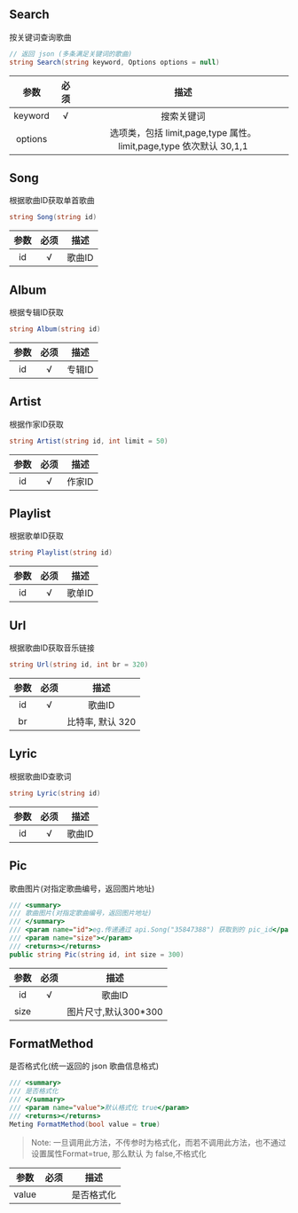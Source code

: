 ## Search

按关键词查询歌曲

```csharp
// 返回 json (多条满足关键词的歌曲)
string Search(string keyword, Options options = null)
```

| 参数 | 必须 | 描述 |
| :------: | :------: | :------: |
| keyword | √ | 搜索关键词 |
| options |   | 选项类，包括 limit,page,type 属性。limit,page,type 依次默认 30,1,1 |

## Song

根据歌曲ID获取单首歌曲

```csharp
string Song(string id)
```

| 参数 | 必须 | 描述 |
| :------: | :------: | :------: |
| id | √ | 歌曲ID |

## Album

根据专辑ID获取

```csharp
string Album(string id)
```

| 参数 | 必须 | 描述 |
| :------: | :------: | :------: |
| id | √ | 专辑ID |

## Artist

根据作家ID获取

```csharp
string Artist(string id, int limit = 50)
```

| 参数 | 必须 | 描述 |
| :------: | :------: | :------: |
| id | √ | 作家ID |

## Playlist

根据歌单ID获取

```csharp
string Playlist(string id)
```

| 参数 | 必须 | 描述 |
| :------: | :------: | :------: |
| id | √ | 歌单ID |

## Url

根据歌曲ID获取音乐链接

```csharp
string Url(string id, int br = 320)
```

| 参数 | 必须 | 描述 |
| :------: | :------: | :------: |
| id | √ | 歌曲ID |
| br |   | 比特率, 默认 320 |

## Lyric

根据歌曲ID查歌词

```csharp
string Lyric(string id)
```

| 参数 | 必须 | 描述 |
| :------: | :------: | :------: |
| id | √ | 歌曲ID |

## Pic

歌曲图片(对指定歌曲编号，返回图片地址)

```csharp
/// <summary>
/// 歌曲图片(对指定歌曲编号，返回图片地址)
/// </summary>
/// <param name="id">eg.传递通过 api.Song("35847388") 获取到的 pic_id</param>
/// <param name="size"></param>
/// <returns></returns>
public string Pic(string id, int size = 300)
```

| 参数 | 必须 | 描述 |
| :------: | :------: | :------: |
| id | √ | 歌曲ID |
| size |   | 图片尺寸,默认300*300 |

## FormatMethod

是否格式化(统一返回的 json 歌曲信息格式)

```csharp
/// <summary>
/// 是否格式化
/// </summary>
/// <param name="value">默认格式化 true</param>
/// <returns></returns>
Meting FormatMethod(bool value = true)
```

> Note: 一旦调用此方法，不传参时为格式化，而若不调用此方法，也不通过设置属性Format=true, 那么默认 为 false,不格式化

| 参数 | 必须 | 描述 |
| :------: | :------: | :------: |
| value |   | 是否格式化 |








